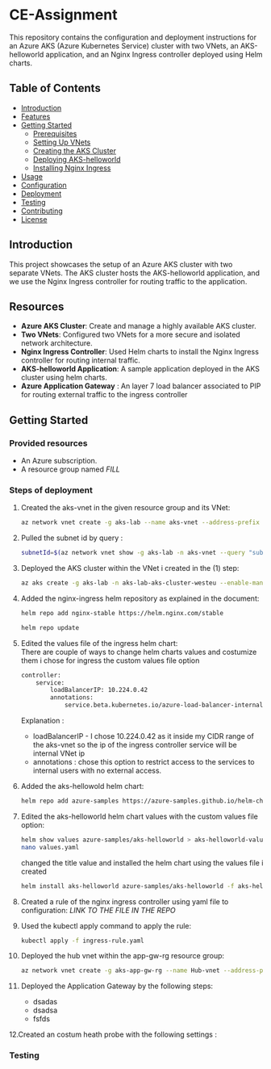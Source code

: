 # CE-Assignment

This repository contains the configuration and deployment instructions for an Azure AKS (Azure Kubernetes Service) cluster with two VNets, an AKS-helloworld application, and an Nginx Ingress controller deployed using Helm charts.

## Table of Contents
- [Introduction](#introduction)
- [Features](#features)
- [Getting Started](#getting-started)
  - [Prerequisites](#prerequisites)
  - [Setting Up VNets](#setting-up-vnets)
  - [Creating the AKS Cluster](#creating-the-aks-cluster)
  - [Deploying AKS-helloworld](#deploying-aks-helloworld)
  - [Installing Nginx Ingress](#installing-nginx-ingress)
- [Usage](#usage)
- [Configuration](#configuration)
- [Deployment](#deployment)
- [Testing](#Testing)
- [Contributing](#contributing)
- [License](#license)

## Introduction

This project showcases the setup of an Azure AKS cluster with two separate VNets. The AKS cluster hosts the AKS-helloworld application, and we use the Nginx Ingress controller for routing traffic to the application.

## Resources

- **Azure AKS Cluster**: Create and manage a highly available AKS cluster.
- **Two VNets**: Configured two VNets for a more secure and isolated network architecture.
- **Nginx Ingress Controller**: Used Helm charts to install the Nginx Ingress controller for routing internal traffic.
- **AKS-helloworld Application**: A sample application deployed in the AKS cluster using helm charts.
- **Azure Application Gateway** : An layer 7 load balancer associated to PIP for routing external traffic to the ingress controller

## Getting Started

### Provided resources

- An Azure subscription.
- A resource group named *FILL*

### Steps of deployment

1. Created the aks-vnet in the given resource group and its VNet:

   ```bash
   az network vnet create -g aks-lab --name aks-vnet --address-prefix 10.224.0.0/12 --subnet-name aks-subnet --subnet-prefix 10.224.0.0/16
   
2. Pulled the subnet id by query :
    ```bash
    subnetId=$(az network vnet show -g aks-lab -n aks-vnet --query "subnets[?name=='aks-subnet'].id" --output tsv)
    
3. Deployed the AKS cluster within the VNet i created in the (1) step:
    ```bash
    az aks create -g aks-lab -n aks-lab-aks-cluster-westeu --enable-managed-identity --node-count 1 --node-resource-group MC_aks-lab_aks-cluster-westeu --generate-ssh-keys --vnet-subnet-id $subnetId
    
4. Added the nginx-ingress helm repository as explained in the document:
    ```bash
    helm repo add nginx-stable https://helm.nginx.com/stable
    ```
    ```bash
    helm repo update
    
5. Edited the values file of the ingress helm chart:  
There are couple of ways to change helm charts values and costumize them i chose for ingress the custom values file option
    ```bash
    controller:
        service:
            loadBalancerIP: 10.224.0.42
            annotations:
                service.beta.kubernetes.io/azure-load-balancer-internal: "true"
    ```
    Explanation :
    * loadBalancerIP - I chose 10.224.0.42 as it inside my CIDR range of the aks-vnet so the ip of the ingress controller service will be internal VNet ip
    * annotations : chose this option to restrict access to the services to internal users with no external access.
    
6. Added the aks-hellowold helm chart:
    ```bash
    helm repo add azure-samples https://azure-samples.github.io/helm-charts/
    ```

7. Edited the aks-helloworld helm chart values with the custom values file option:
    ```bash
    helm show values azure-samples/aks-helloworld > aks-helloworld-values.yaml
    nano values.yaml
    ```
    changed the title value and installed the helm chart using the values file i created
    ```bash
    helm install aks-helloworld azure-samples/aks-helloworld -f aks-helloworld-values.yaml
    ```
    
8. Created a rule of the nginx ingress controller using yaml file to configuration:
    *LINK TO THE FILE IN THE REPO*
    
9. Used the kubectl apply command to apply the rule:
    ```bash
    kubectl apply -f ingress-rule.yaml
    ```
    
10. Deployed the hub vnet within the app-gw-rg resource group:
    ```bash
    az network vnet create -g aks-app-gw-rg --name Hub-vnet --address-prefix 10.4.0.0/16 --subnet-name app-gw-subnet --subnet-prefix 10.4.0.0/24 --location westeurope
    
11. Deployed the Application Gateway by the following steps:
    * dsadas
    * dsadsa
    * fsfds
    
12.Created an costum heath probe with the following settings :



### Testing


